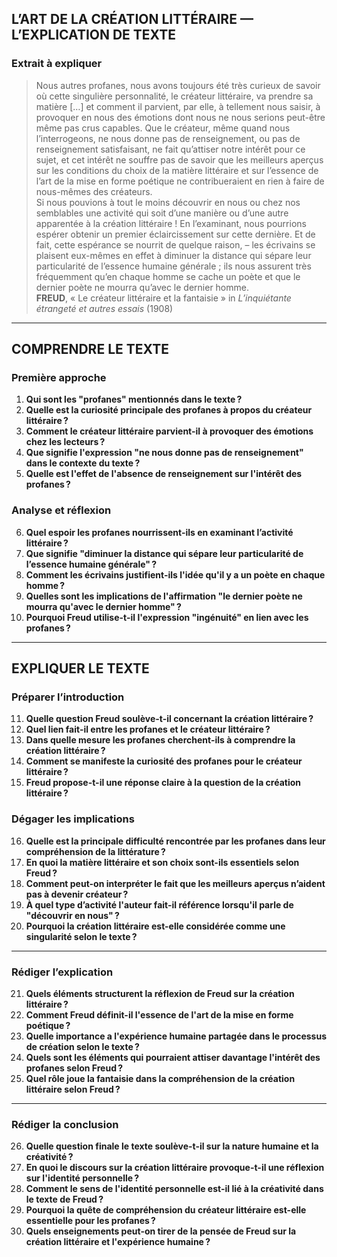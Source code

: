 ## L’ART DE LA CRÉATION LITTÉRAIRE — L’EXPLICATION DE TEXTE

### Extrait à expliquer
> Nous autres profanes, nous avons toujours été très curieux de savoir où cette singulière personnalité, le créateur littéraire, va prendre sa matière […] et comment il parvient, par elle, à tellement nous saisir, à provoquer en nous des émotions dont nous ne nous serions peut-être même pas crus capables. Que le créateur, même quand nous l’interrogeons, ne nous donne pas de renseignement, ou pas de renseignement satisfaisant, ne fait qu’attiser notre intérêt pour ce sujet, et cet intérêt ne souffre pas de savoir que les meilleurs aperçus sur les conditions du choix de la matière littéraire et sur l’essence de l’art de la mise en forme poétique ne contribueraient en rien à faire de nous-mêmes des créateurs.  
Si nous pouvions à tout le moins découvrir en nous ou chez nos semblables une activité qui soit d’une manière ou d’une autre apparentée à la création littéraire ! En l’examinant, nous pourrions espérer obtenir un premier éclaircissement sur cette dernière. Et de fait, cette espérance se nourrit de quelque raison, – les écrivains se plaisent eux-mêmes en effet à diminuer la distance qui sépare leur particularité de l’essence humaine générale ; ils nous assurent très fréquemment qu’en chaque homme se cache un poète et que le dernier poète ne mourra qu’avec le dernier homme.  
<b>FREUD</b>, « Le créateur littéraire et la fantaisie » in <i>L’inquiétante étrangeté et autres essais</i> (1908)  

---

## COMPRENDRE LE TEXTE

### Première approche

1. **Qui sont les "profanes" mentionnés dans le texte ?**  
2. **Quelle est la curiosité principale des profanes à propos du créateur littéraire ?**  
3. **Comment le créateur littéraire parvient-il à provoquer des émotions chez les lecteurs ?**  
4. **Que signifie l'expression "ne nous donne pas de renseignement" dans le contexte du texte ?**  
5. **Quelle est l'effet de l'absence de renseignement sur l'intérêt des profanes ?**  

### Analyse et réflexion

6. **Quel espoir les profanes nourrissent-ils en examinant l’activité littéraire ?**  
7. **Que signifie "diminuer la distance qui sépare leur particularité de l’essence humaine générale" ?**  
8. **Comment les écrivains justifient-ils l'idée qu'il y a un poète en chaque homme ?**  
9. **Quelles sont les implications de l'affirmation "le dernier poète ne mourra qu'avec le dernier homme" ?**  
10. **Pourquoi Freud utilise-t-il l'expression "ingénuité" en lien avec les profanes ?**  

---

## EXPLIQUER LE TEXTE

### Préparer l’introduction

11. **Quelle question Freud soulève-t-il concernant la création littéraire ?**  
12. **Quel lien fait-il entre les profanes et le créateur littéraire ?**  
13. **Dans quelle mesure les profanes cherchent-ils à comprendre la création littéraire ?**  
14. **Comment se manifeste la curiosité des profanes pour le créateur littéraire ?**  
15. **Freud propose-t-il une réponse claire à la question de la création littéraire ?**  

### Dégager les implications

16. **Quelle est la principale difficulté rencontrée par les profanes dans leur compréhension de la littérature ?**  
17. **En quoi la matière littéraire et son choix sont-ils essentiels selon Freud ?**  
18. **Comment peut-on interpréter le fait que les meilleurs aperçus n’aident pas à devenir créateur ?**  
19. **À quel type d’activité l'auteur fait-il référence lorsqu'il parle de "découvrir en nous" ?**  
20. **Pourquoi la création littéraire est-elle considérée comme une singularité selon le texte ?**  

---

### Rédiger l’explication

21. **Quels éléments structurent la réflexion de Freud sur la création littéraire ?**  
22. **Comment Freud définit-il l'essence de l'art de la mise en forme poétique ?**  
23. **Quelle importance a l'expérience humaine partagée dans le processus de création selon le texte ?**  
24. **Quels sont les éléments qui pourraient attiser davantage l'intérêt des profanes selon Freud ?**  
25. **Quel rôle joue la fantaisie dans la compréhension de la création littéraire selon Freud ?**  

---

### Rédiger la conclusion

26. **Quelle question finale le texte soulève-t-il sur la nature humaine et la créativité ?**  
27. **En quoi le discours sur la création littéraire provoque-t-il une réflexion sur l'identité personnelle ?**  
28. **Comment le sens de l'identité personnelle est-il lié à la créativité dans le texte de Freud ?**  
29. **Pourquoi la quête de compréhension du créateur littéraire est-elle essentielle pour les profanes ?**  
30. **Quels enseignements peut-on tirer de la pensée de Freud sur la création littéraire et l'expérience humaine ?**  